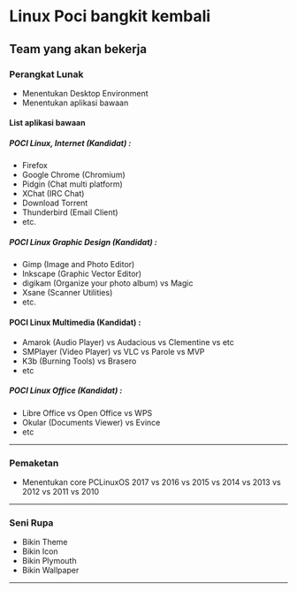 # Linux Poci bangkit kembali
## Team yang akan bekerja

### Perangkat Lunak

- Menentukan Desktop Environment
- Menentukan aplikasi bawaan

#### List aplikasi bawaan

##### POCI Linux, Internet (Kandidat) :

- Firefox
- Google Chrome (Chromium)
- Pidgin (Chat multi platform)
- XChat (IRC Chat)
- Download Torrent
- Thunderbird (Email Client)
- etc.

##### POCI Linux Graphic Design (Kandidat) :

- Gimp (Image and Photo Editor)
- Inkscape (Graphic Vector Editor)
- digikam (Organize your photo album) vs Magic 
- Xsane (Scanner Utilities)
- etc.

#### POCI Linux Multimedia (Kandidat) :

- Amarok (Audio Player) vs Audacious vs Clementine vs etc
- SMPlayer (Video Player) vs VLC vs Parole vs MVP
- K3b (Burning Tools) vs Brasero
- etc

##### POCI Linux Office (Kandidat) :

- Libre Office vs Open Office vs WPS
- Okular (Documents Viewer) vs Evince
- etc

----------------------------------------------------

### Pemaketan

- Menentukan core PCLinuxOS 2017 vs 2016 vs 2015 vs 2014 vs 2013 vs 2012 vs 2011 vs 2010

----------------------------------------------------

### Seni Rupa

- Bikin Theme
- Bikin Icon
- Bikin Plymouth
- Bikin Wallpaper

-------------------------
